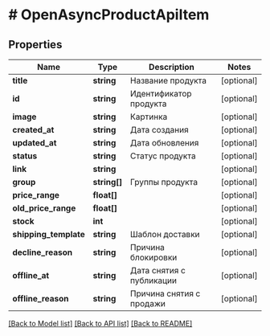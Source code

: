 # # OpenAsyncProductApiItem

## Properties

Name | Type | Description | Notes
------------ | ------------- | ------------- | -------------
**title** | **string** | Название продукта | [optional]
**id** | **string** | Идентификатор продукта | [optional]
**image** | **string** | Картинка | [optional]
**created_at** | **string** | Дата создания | [optional]
**updated_at** | **string** | Дата обновления | [optional]
**status** | **string** | Статус продукта | [optional]
**link** | **string** |  | [optional]
**group** | **string[]** | Группы продукта | [optional]
**price_range** | **float[]** |  | [optional]
**old_price_range** | **float[]** |  | [optional]
**stock** | **int** |  | [optional]
**shipping_template** | **string** | Шаблон доставки | [optional]
**decline_reason** | **string** | Причина блокировки | [optional]
**offline_at** | **string** | Дата снятия с публикации | [optional]
**offline_reason** | **string** | Причина снятия с продажи | [optional]

[[Back to Model list]](../../README.md#models) [[Back to API list]](../../README.md#endpoints) [[Back to README]](../../README.md)
